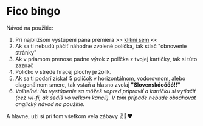 # Fico bingo

Návod na použitie:

1. Pri najbližšom vystúpení pána premiéra >> [klikni sem](http://www.bullshitbingo.net/cards/custom/?title=Fico+Bingo&exclamation=Slovensk%C3%B3o%C3%B3%C3%B3%C3%B3%21%21&free_square=SOROS&terms=Radi%C4%8Dovej+vl%C3%A1da%0D%0AMiklo%C5%A1%0D%0ADzurinda%0D%0AMajdan%0D%0AHyeny%0D%0AProstit%C3%BAtky%0D%0ABordel%0D%0ASlovensku+sa+dar%C3%AD%0D%0AMakroekonomick%C3%A9+ukazatele%0D%0AMD%C5%BD%0D%0AOpoz%C3%ADcia%0D%0AIlumin%C3%A1ti%0D%0A%C3%9A%C5%BEern%C3%ADk%0D%0AStrategick%C3%BD+partner%0D%0AZahrani%C4%8Dn%C3%BD+rukopis%0D%0APrezident%0D%0ADla%C5%BEobn%C3%A9+kocky%0D%0APolitick%C3%BD+kapit%C3%A1l%0D%0APrevrat%0D%0A%C3%9Astavn%C3%BD+s%C3%BAd%0D%0A%C3%9Astava%0D%0ANesp%C3%A1vam%0D%0AZvarky%0D%0APracujem+de%C5%88-noc%0D%0ANajlep%C5%A1%C3%AD+minister%0D%0A%C3%9Atok+na+vl%C3%A1du%0D%0A%C3%9Aspe%C5%A1n%C3%A9+predsedn%C3%ADctvo%0D%0A%C3%9Atok+na+predsedn%C3%ADctvo%0D%0ATanec+na+hroboch%0D%0ABezpe%C4%8Dnostn%C3%A1+rada%0D%0ABirmovka%0D%0A%C5%A0t%C3%A1tny+dlh%0D%0AUte%C4%8Denci%0D%0APravicov%C3%A1+vl%C3%A1da%0D%0ABratislavsk%C3%A1+kaviare%C5%88%0D%0ADa%C5%88ov%C3%BD+experiment%0D%0ANie+je+%C5%BEiadnym+tajomstvom%0D%0AScientol%C3%B3g%0D%0AVrece+zemiakov%0D%0AV+s%C3%BAlade+s+%C3%BAstavou%0D%0AExpertn%C3%A1+komisia%0D%0APani+redaktorka%0D%0AP%C3%A1n+redaktor%0D%0APosv%C3%A4tn%C3%A1+krava%0D%0AAbsol%C3%BAtne+%C5%A1tandardn%C3%A9%0D%0ANad%C5%A1tandardne+vysok%C3%A9+pr%C3%ADjmy%0D%0AMiliardov%C3%A9+zisky%0D%0AMusia+plati%C5%A5+viac%0D%0AAko+koza+n%C3%B4%C5%BE%0D%0AFinan%C4%8Dn%C3%A9+skupiny%0D%0AVlastizrada%0D%0AProvok%C3%A1cia+najhrub%C5%A1ieho+zrna%0D%0ANa+rozdiel+od+v%C3%A1s%0D%0ANarobia+sa+ako+hov%C3%A4d%C3%A1%0D%0AMatovi%C4%8D%0D%0ASul%C3%ADk%0D%0ASprostosti%0D%0AHl%C3%BAposti%0D%0AVlastnou+hlavou%0D%0ASa+nat%C3%ADska+ot%C3%A1zka%0D%0ASt%C3%A1le+plat%C3%AD+m%C3%B4j+v%C3%BDrok%0D%0ASoci%C3%A1lny+%C5%A1t%C3%A1t%0D%0AIstoty%0D%0AZ%C3%A1kern%C3%BD+a+premyslen%C3%BD+%C3%BAtok%0D%0ANorm%C3%A1lni+%C4%BEudia%0D%0AVyt%C4%BAka%C5%A5+kapit%C3%A1l%0D%0AImigranti%0D%0AMajstri+v+populizme%0D%0ALegit%C3%ADmne+prostriedky%0D%0AKr%C3%A1%C4%BE+Star%C3%BDch+Slov%C3%A1kov%0D%0ASv%C3%A4topluk%0D%0AJuraj+J%C3%A1no%C5%A1%C3%ADk%0D%0AZ%C3%A1kladom+n%C3%A1%C5%A1ho+%C3%BAspechu+je%0D%0APolicajn%C3%BD+zbor%0D%0AProkurat%C3%BAra%0D%0AAsistentka%0D%0AAj+vrabce+na+streche%0D%0ADia%C4%BEnica+do+Ko%C5%A1%C3%ADc%0D%0ANechajme+v+k%C4%BEude+pracova%C5%A5%0D%0ASoci%C3%A1lna+demokracia%0D%0ASlovensk%C3%A9+Elektr%C3%A1rne%0D%0AZlepenec%0D%0AHulv%C3%A1tskym+sp%C3%B4sobom+atakujete%0D%0ALen+idiot%0D%0AProsperita%0D%0AKontinuita%0D%0AZachovanie+demokracie%0D%0AMy+s+t%C3%BDm+ni%C4%8D+nem%C3%A1me%0D%0AGener%C3%A1lny+prokur%C3%A1tor%0D%0AKladieme+si+viacer%C3%AD+ot%C3%A1zku%0D%0ANa+v%C3%BDchodnom+Slovensku+ni%C4%8D+nie+je) <<
2. Ak sa ti nebudú páčiť náhodne zvolené políčka, tak stlač "obnovenie stránky"
3. Ak v priamom prenose padne výrok z políčka z tvojej kartičky, tak si túto zaznač
4. Políčko v strede hracej plochy je žolík.
5. Ak sa ti podarí získať 5 políčok v horizontálnom, vodorovnom, alebo diagonálnom smere, tak vstaň a hlasno zvolaj **"Slovenskóoóóó!!"**
6. *Voliteľné: Na vystúpenie sa môžeš vopred pripraviť a kartičku si vytlačiť (cez wi-fi, ak sedíš vo veľkom kancli). V tom prípade nebude obsahovať anglický návod na použitie.*

A hlavne, uži si pri tom všetkom veľa zábavy ✌️🍿❤
